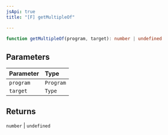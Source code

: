 ```yaml
---
jsApi: true
title: "[F] getMultipleOf"

---
```

```ts
function getMultipleOf(program, target): number | undefined
```

## Parameters

| Parameter | Type |
| :------ | :------ |
| `program` | `Program` |
| `target` | `Type` |

## Returns

`number` \| `undefined`
